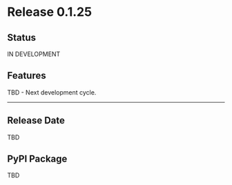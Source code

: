 # Release 0.1.25

## Status
IN DEVELOPMENT

## Features

TBD - Next development cycle.

---

## Release Date
TBD

## PyPI Package
TBD
